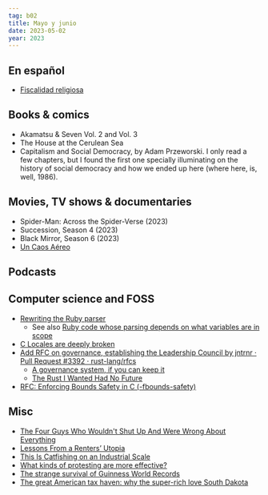 ```yaml
---
tag: b02
title: Mayo y junio
date: 2023-05-02
year: 2023
---
```


## En español 

- [Fiscalidad religiosa](https://asihablociceron.blogspot.com/2023/05/fiscalidad-religiosa.html)

## Books & comics

- Akamatsu & Seven Vol. 2 and Vol. 3
- The House at the Cerulean Sea
- Capitalism and Social Democracy, by Adam Przeworski. I only read a few chapters, but I found the first one specially illuminating on the history of social democracy and how we ended up here (where here, is, well, 1986).

## Movies, TV shows & documentaries

- Spider-Man: Across the Spider-Verse (2023)
- Succession, Season 4 (2023)
- Black Mirror, Season 6 (2023)
- [Un Caos Aéreo](https://www.atresplayer.com/lasexta/programas/anatomia-de/temporada-1/un-caos-aereo_6448e78bf284b0e4269b9488/)

## Podcasts

## Computer science and FOSS

- [Rewriting the Ruby parser](https://railsatscale.com//2023-06-12-rewriting-the-ruby-parser/)
    - See also [Ruby code whose parsing depends on what variables are in scope](https://github.com/tric/trick2022/blob/bb9bc225ed0c1a4122b2ea8131f091162175d1ba/04-tompng/remarks.markdown)
- [C Locales are deeply broken](https://github.com/mpv-player/mpv/commit/1e70e82baa91)
- [Add RFC on governance, establishing the Leadership Council by jntrnr · Pull Request #3392 · rust-lang/rfcs](https://github.com/rust-lang/rfcs/pull/3392)
    - [A governance system, if you can keep it](https://without.boats/blog/if-you-can-keep-it/)
    - [The Rust I Wanted Had No Future](https://graydon2.dreamwidth.org/307291.html)
- [RFC: Enforcing Bounds Safety in C (-fbounds-safety)](https://discourse.llvm.org/t/rfc-enforcing-bounds-safety-in-c-fbounds-safety/70854?_escaped_fragment_=)


## Misc

- [The Four Guys Who Wouldn't Shut Up And Were Wrong About Everything](https://thingofthings.substack.com/p/the-four-guys-who-wouldnt-shut-up)
- [Lessons From a Renters’ Utopia](https://www.nytimes.com/2023/05/23/magazine/vienna-social-housing.html)
- [This Is Catfishing on an Industrial Scale](https://www.wired.com/story/catfishing-customer-support-love/)
- [What kinds of protesting are more effective?](https://www.socialchangelab.org/_files/ugd/503ba4_e7fbcced92cc4cbf8db440ddec6503aa.pdf)
- [The strange survival of Guinness World Records](https://www.theguardian.com/news/2023/may/25/guinness-world-records-norris-mcwhirter-ashrita-furman)
- [The great American tax haven: why the super-rich love South Dakota](https://www.theguardian.com/world/2019/nov/14/the-great-american-tax-haven-why-the-super-rich-love-south-dakota-trust-laws)
